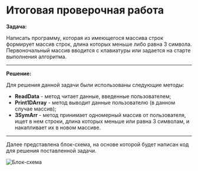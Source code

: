 # Итоговая проверочная работа


**Задача:** 

Написать программу, которая из имеющегося массива строк формирует массив строк, длина которых меньше либо равна 3 символа. Первоночальный массив вводится с клавиатуры или задается на старте выполнения алгоритма.

---

**Решение:**

Для решения данной задачи были использованы следующие методы:

* **ReadData** - метод читает данные, введенные пользователем;
* **Print1DArray** - метод выводит данные пользователю (в данном случае массив);
* **3SymArr** - метод принимает одномерный массив от пользователя, ищет в нем строки, длина которых меньше или равна 3 символам, и накапливает их в новом массиве.

---

Далее представлена блок-схема, на основе которой будет написан код для решения поставленной задачи.

![Блок-схема](Диаграмма.jpg)